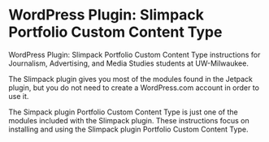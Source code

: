 # WordPress Plugin: Slimpack Portfolio Custom Content Type

WordPress Plugin: Slimpack Portfolio Custom Content Type instructions for Journalism, Advertising, and Media Studies students at UW-Milwaukee.

The Slimpack plugin gives you most of the modules found in the Jetpack plugin, but you do not need to create a WordPress.com account in order to use it.

The Simpack plugin Portfolio Custom Content Type is just one of the modules included with the Slimpack plugin. These instructions focus on installing and using the Slimpack plugin Portfolio Custom Content Type.




